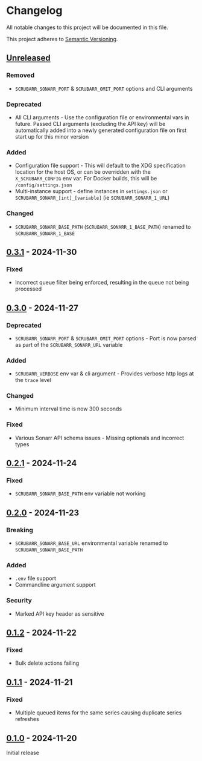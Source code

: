 # Changelog

All notable changes to this project will be documented in this file.

This project adheres to [Semantic Versioning](https://semver.org).

<!--
Note: In this file, do not use the hard wrap in the middle of a sentence for compatibility with GitHub comment style markdown rendering.
-->

## [Unreleased]

### Removed
- `SCRUBARR_SONARR_PORT` & `SCRUBARR_OMIT_PORT` options and CLI arguments

### Deprecated
- All CLI arguments - Use the configuration file or environmental vars in future. Passed CLI arguments (excluding the API key) will 
  be automatically added into a newly generated configuration file on first start up for this minor version


### Added
- Configuration file support - This will default to the XDG specification location for the host OS, or can be overridden with the `X_SCRUBARR_CONFIG`
env var. For Docker builds, this will be `/config/settings.json`
- Multi-instance support - define instances in `settings.json` or `SCRUBARR_SONARR_[int]_[variable]` (ie `SCRUBARR_SONARR_1_URL`)

### Changed
- `SCRUBARR_SONARR_BASE_PATH` (`SCRUBARR_SONARR_1_BASE_PATH`) renamed to `SCRUBARR_SONARR_1_BASE`

## [0.3.1] - 2024-11-30
### Fixed
- Incorrect queue filter being enforced, resulting in the queue not being processed

## [0.3.0] - 2024-11-27
### Deprecated
- `SCRUBARR_SONARR_PORT` & `SCRUBARR_OMIT_PORT` options - Port is now parsed as part of the `SCRUBARR_SONARR_URL` variable

### Added
- `SCRUBARR_VERBOSE` env var & cli argument - Provides verbose http logs at the `trace` level

### Changed
- Minimum interval time is now 300 seconds

### Fixed
- Various Sonarr API schema issues - Missing optionals and incorrect types

## [0.2.1] - 2024-11-24
### Fixed
- `SCRUBARR_SONARR_BASE_PATH` env variable not working

## [0.2.0] - 2024-11-23
### Breaking
- `SCRUBARR_SONARR_BASE_URL` environmental variable renamed to `SCRUBARR_SONARR_BASE_PATH`

### Added
- `.env` file support
- Commandline argument support

### Security
- Marked API key header as sensitive

## [0.1.2] - 2024-11-22
### Fixed
- Bulk delete actions failing

## [0.1.1] - 2024-11-21
### Fixed
- Multiple queued items for the same series causing duplicate series refreshes

## [0.1.0] - 2024-11-20

Initial release

[Unreleased]: https://github.com/CPU-Blanc/scrubarr/compare/v0.3.1...HEAD
[0.3.1]: https://github.com/CPU-Blanc/scrubarr/compare/v0.3.0...v0.3.1
[0.3.0]: https://github.com/CPU-Blanc/scrubarr/compare/v0.2.1...v0.3.0
[0.2.1]: https://github.com/CPU-Blanc/scrubarr/compare/v0.2.0...v0.2.1
[0.2.0]: https://github.com/CPU-Blanc/scrubarr/compare/v0.1.2...v0.2.0
[0.1.2]: https://github.com/CPU-Blanc/scrubarr/compare/v0.1.1...v0.1.2
[0.1.1]: https://github.com/CPU-Blanc/scrubarr/compare/v0.1.0...v0.1.1
[0.1.0]: https://github.com/CPU-Blanc/scrubarr/tree/v0.1.0
